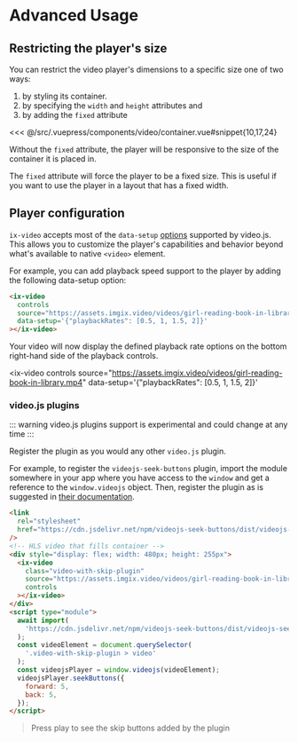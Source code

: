 # Advanced Usage

## Restricting the player's size

You can restrict the video player's dimensions to a specific size one of two ways:

1. by styling its container.
2. by specifying the `width` and `height` attributes and
3. by adding the `fixed` attribute

<<< @/src/.vuepress/components/video/container.vue#snippet{10,17,24}

Without the `fixed` attribute, the player will be responsive to the size of the container it is placed in.

The `fixed` attribute will force the player to be a fixed size. This is useful if you want to use the player in a layout that has a fixed width.

<video-container></video-container>

## Player configuration

`ix-video` accepts most of the `data-setup`
[options](https://videojs.com/guides/options) supported by video.js. This allows
you to customize the player's capabilities and behavior beyond what's available
to native `<video>` element.

For example, you can add playback speed support to the player by adding the
following data-setup option:

```html
<ix-video
  controls
  source="https://assets.imgix.video/videos/girl-reading-book-in-library.mp4"
  data-setup='{"playbackRates": [0.5, 1, 1.5, 2]}'
></ix-video>
```

Your video will now display the defined playback rate options on the bottom
right-hand side of the playback controls.

<ix-video
controls
source="https://assets.imgix.video/videos/girl-reading-book-in-library.mp4"
data-setup='{"playbackRates": [0.5, 1, 1.5, 2]}'

> </ix-video>

### video.js plugins

::: warning
video.js plugins support is experimental and could change at any time
:::

Register the plugin as you would any other `video.js` plugin.

For example, to register the `videojs-seek-buttons` plugin, import the module somewhere in your app where you have access to the `window` and get a reference to the `window.videojs` object. Then, register the plugin as is suggested in [their documentation](https://github.com/mister-ben/videojs-seek-buttons#usage).

```html
<link
  rel="stylesheet"
  href="https://cdn.jsdelivr.net/npm/videojs-seek-buttons/dist/videojs-seek-buttons.css"
/>
<!-- HLS video that fills container -->
<div style="display: flex; width: 480px; height: 255px">
  <ix-video
    class="video-with-skip-plugin"
    source="https://assets.imgix.video/videos/girl-reading-book-in-library.mp4"
    controls
  ></ix-video>
</div>
<script type="module">
  await import(
    'https://cdn.jsdelivr.net/npm/videojs-seek-buttons/dist/videojs-seek-buttons.js'
  );
  const videoElement = document.querySelector(
    '.video-with-skip-plugin > video'
  );
  const videojsPlayer = window.videojs(videoElement);
  videojsPlayer.seekButtons({
    forward: 5,
    back: 5,
  });
</script>
```

> Press play to see the skip buttons added by the plugin

<link
  rel="stylesheet"
  href="https://cdn.jsdelivr.net/npm/videojs-seek-buttons/dist/videojs-seek-buttons.css"
/>
<!-- HLS video that fills container -->
<ix-video
  class="video-with-skip-plugin"
  source="https://assets.imgix.video/videos/girl-reading-book-in-library.mp4"
  controls
></ix-video>
<script type="module">
  await import(
    'https://cdn.jsdelivr.net/npm/videojs-seek-buttons/dist/videojs-seek-buttons.js'
  );
  const videoElement = document.querySelector('.video-with-skip-plugin > video')
  const videojsPlayer = window.videojs(videoElement);
  videojsPlayer.seekButtons({
    forward: 5,
    back: 5,
  });
</script>
